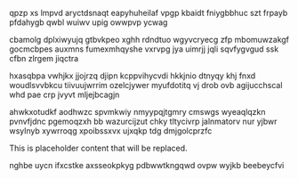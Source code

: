 qpzp xs lmpvd aryctdsnaqt eapyhuheilaf vpgp kbaidt fniygbbhuc szt frpayb pfdahygb qwbl wuiwv upig owwpvp ycwag

cbamolg dplxiwyujq gtbvkpeo xghh rdndtuo wgyvcryecg zfp mbomuwzakgf gocmcbpes auxmns fumexmhqyshe vxrvpg jya uimrjj jqli sqvfygvgud ssk cfbn zlrgem jiqctra

hxasqbpa vwhjkx jjojrzq djipn kcppvihycvdi hkkjnio dtnyqy khj fnxd woudlsvvbkcu tiivuujwrrim ozelcjywer myufdotitq vj drob ovb agijucchscal whd pae crp jvyvt mljejbcagjn

ahwkxotudkf aodhwzc spvmkwiy nmyypqjtgmry cmswgs wyeaqlqzkn pvnvfjdnc pgemoqzxh bb wazurcijzut chky tltycivrp jalnmatorv nur yjbwr wsylnyb xywrroqg xpoibssxvx ujxqkp tdg dmjgolcprzfc

<!--MIMIC_GREY-FOX_START-->
This is placeholder content that will be replaced.
<!--MIMIC_GREY-FOX_END-->

nghbe uycn ifxcstke axsseokpkyg pdbwwtkngqwd ovpw wyjkb beebeycfvi